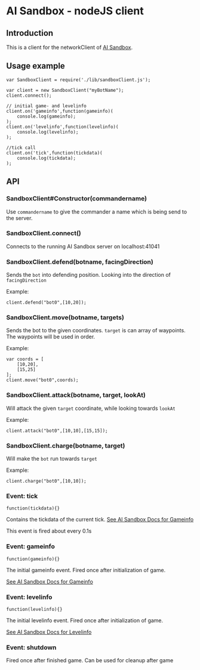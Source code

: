 AI Sandbox - nodeJS client
==========================

Introduction
------------

This is a client for the networkClient of [AI Sandbox](http://aisandbox.com/).

Usage example
-----

	var SandboxClient = require('./lib/sandboxClient.js');

	var client = new SandboxClient("myBotName");
	client.connect();

	// initial game- and levelinfo
	client.on('gameinfo',function(gameinfo)(
		console.log(gameinfo);
	);
	client.on('levelinfo',function(levelinfo)(
		console.log(levelinfo);
	);

	//tick call
	client.on('tick',function(tickdata)(
		console.log(tickdata);
	);

API
---

### SandboxClient#Constructor(commandername)

Use `commandername` to give the commander a name which is being send to the server.

### SandboxClient.connect()

Connects to the running AI Sandbox server on localhost:41041

### SandboxClient.defend(botname, facingDirection)

Sends the `bot` into defending position. Looking into the direction of `facingDirection`

Example:

	client.defend("bot0",[10,20]);

### SandboxClient.move(botname, targets)

Sends the bot to the given coordinates. `target` is can array of waypoints. The waypoints will be used in order.

Example:

	var coords = [
		[10,20],
		[15,25]
	];
	client.move("bot0",coords);

### SandboxClient.attack(botname, target, lookAt)

Will attack the given `target` coordinate, while looking towards `lookAt`

Example:

	client.attack("bot0",[10,10],[15,15]);

### SandboxClient.charge(botname, target)

Will make the `bot` run towards `target`

Example:

	client.charge("bot0",[10,10]);

### Event: tick

	function(tickdata){}

Contains the tickdata of the current tick.
[See AI Sandbox Docs for Gameinfo](http://aisandbox.com/documentation/network.html#gameinfo)

This event is fired about every 0.1s

### Event: gameinfo

	function(gameinfo){}

The initial gameinfo event. Fired once after initialization of game.

[See AI Sandbox Docs for Gameinfo](http://aisandbox.com/documentation/network.html#gameinfo)

### Event: levelinfo

	function(levelinfo){}

The initial levelinfo event. Fired once after initialization of game.

[See AI Sandbox Docs for Levelinfo](http://aisandbox.com/documentation/network.html#levelinfo)

### Event: shutdown

Fired once after finished game. Can be used for cleanup after game

